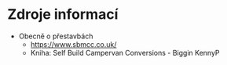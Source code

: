 # Zdroje informací

* Obecně o přestavbách
  * https://www.sbmcc.co.uk/
  * Kniha: Self Build Campervan Conversions - Biggin KennyP
